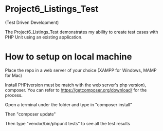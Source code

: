 # Project6_Listings_Test

(Test Driven Development) 

The Project6_Listings_Test demonstrates my ability to create test cases with PHP Unit using an existing application. 

# How to setup on local machine


Place the repo in a web server of your choice (XAMPP for Windows, MAMP for Mac)

Install PHP(version must be match with the web server's php version), composer. You can refer to https://getcomposer.org/download/ for the process.

Open a terminal under the folder and type in "composer install"

Then "composer update"

Then type "vendor/bin/phpunit tests" to see all the test results
